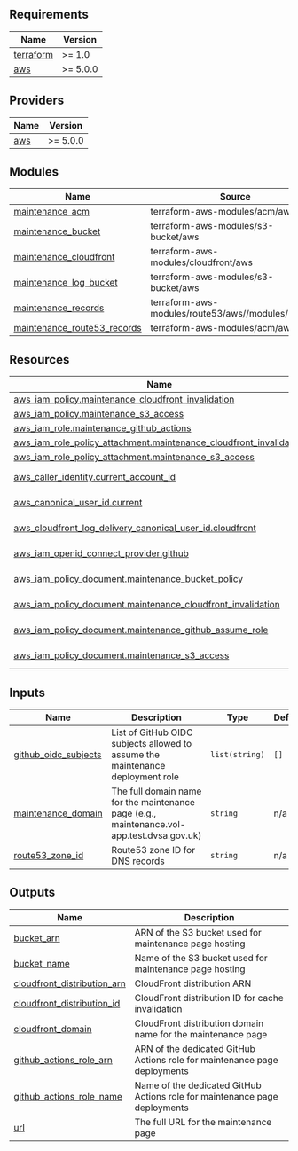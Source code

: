 <!-- BEGIN_TF_DOCS -->
## Requirements

| Name | Version |
|------|---------|
| <a name="requirement_terraform"></a> [terraform](#requirement\_terraform) | >= 1.0 |
| <a name="requirement_aws"></a> [aws](#requirement\_aws) | >= 5.0.0 |

## Providers

| Name | Version |
|------|---------|
| <a name="provider_aws"></a> [aws](#provider\_aws) | >= 5.0.0 |

## Modules

| Name | Source | Version |
|------|--------|---------|
| <a name="module_maintenance_acm"></a> [maintenance\_acm](#module\_maintenance\_acm) | terraform-aws-modules/acm/aws | ~> 5.0 |
| <a name="module_maintenance_bucket"></a> [maintenance\_bucket](#module\_maintenance\_bucket) | terraform-aws-modules/s3-bucket/aws | ~> 4.0 |
| <a name="module_maintenance_cloudfront"></a> [maintenance\_cloudfront](#module\_maintenance\_cloudfront) | terraform-aws-modules/cloudfront/aws | ~> 3.0 |
| <a name="module_maintenance_log_bucket"></a> [maintenance\_log\_bucket](#module\_maintenance\_log\_bucket) | terraform-aws-modules/s3-bucket/aws | ~> 4.0 |
| <a name="module_maintenance_records"></a> [maintenance\_records](#module\_maintenance\_records) | terraform-aws-modules/route53/aws//modules/records | ~> 4.0 |
| <a name="module_maintenance_route53_records"></a> [maintenance\_route53\_records](#module\_maintenance\_route53\_records) | terraform-aws-modules/acm/aws | ~> 5.0 |

## Resources

| Name | Type |
|------|------|
| [aws_iam_policy.maintenance_cloudfront_invalidation](https://registry.terraform.io/providers/hashicorp/aws/latest/docs/resources/iam_policy) | resource |
| [aws_iam_policy.maintenance_s3_access](https://registry.terraform.io/providers/hashicorp/aws/latest/docs/resources/iam_policy) | resource |
| [aws_iam_role.maintenance_github_actions](https://registry.terraform.io/providers/hashicorp/aws/latest/docs/resources/iam_role) | resource |
| [aws_iam_role_policy_attachment.maintenance_cloudfront_invalidation](https://registry.terraform.io/providers/hashicorp/aws/latest/docs/resources/iam_role_policy_attachment) | resource |
| [aws_iam_role_policy_attachment.maintenance_s3_access](https://registry.terraform.io/providers/hashicorp/aws/latest/docs/resources/iam_role_policy_attachment) | resource |
| [aws_caller_identity.current_account_id](https://registry.terraform.io/providers/hashicorp/aws/latest/docs/data-sources/caller_identity) | data source |
| [aws_canonical_user_id.current](https://registry.terraform.io/providers/hashicorp/aws/latest/docs/data-sources/canonical_user_id) | data source |
| [aws_cloudfront_log_delivery_canonical_user_id.cloudfront](https://registry.terraform.io/providers/hashicorp/aws/latest/docs/data-sources/cloudfront_log_delivery_canonical_user_id) | data source |
| [aws_iam_openid_connect_provider.github](https://registry.terraform.io/providers/hashicorp/aws/latest/docs/data-sources/iam_openid_connect_provider) | data source |
| [aws_iam_policy_document.maintenance_bucket_policy](https://registry.terraform.io/providers/hashicorp/aws/latest/docs/data-sources/iam_policy_document) | data source |
| [aws_iam_policy_document.maintenance_cloudfront_invalidation](https://registry.terraform.io/providers/hashicorp/aws/latest/docs/data-sources/iam_policy_document) | data source |
| [aws_iam_policy_document.maintenance_github_assume_role](https://registry.terraform.io/providers/hashicorp/aws/latest/docs/data-sources/iam_policy_document) | data source |
| [aws_iam_policy_document.maintenance_s3_access](https://registry.terraform.io/providers/hashicorp/aws/latest/docs/data-sources/iam_policy_document) | data source |

## Inputs

| Name | Description | Type | Default | Required |
|------|-------------|------|---------|:--------:|
| <a name="input_github_oidc_subjects"></a> [github\_oidc\_subjects](#input\_github\_oidc\_subjects) | List of GitHub OIDC subjects allowed to assume the maintenance deployment role | `list(string)` | `[]` | no |
| <a name="input_maintenance_domain"></a> [maintenance\_domain](#input\_maintenance\_domain) | The full domain name for the maintenance page (e.g., maintenance.vol-app.test.dvsa.gov.uk) | `string` | n/a | yes |
| <a name="input_route53_zone_id"></a> [route53\_zone\_id](#input\_route53\_zone\_id) | Route53 zone ID for DNS records | `string` | n/a | yes |

## Outputs

| Name | Description |
|------|-------------|
| <a name="output_bucket_arn"></a> [bucket\_arn](#output\_bucket\_arn) | ARN of the S3 bucket used for maintenance page hosting |
| <a name="output_bucket_name"></a> [bucket\_name](#output\_bucket\_name) | Name of the S3 bucket used for maintenance page hosting |
| <a name="output_cloudfront_distribution_arn"></a> [cloudfront\_distribution\_arn](#output\_cloudfront\_distribution\_arn) | CloudFront distribution ARN |
| <a name="output_cloudfront_distribution_id"></a> [cloudfront\_distribution\_id](#output\_cloudfront\_distribution\_id) | CloudFront distribution ID for cache invalidation |
| <a name="output_cloudfront_domain"></a> [cloudfront\_domain](#output\_cloudfront\_domain) | CloudFront distribution domain name for the maintenance page |
| <a name="output_github_actions_role_arn"></a> [github\_actions\_role\_arn](#output\_github\_actions\_role\_arn) | ARN of the dedicated GitHub Actions role for maintenance page deployments |
| <a name="output_github_actions_role_name"></a> [github\_actions\_role\_name](#output\_github\_actions\_role\_name) | Name of the dedicated GitHub Actions role for maintenance page deployments |
| <a name="output_url"></a> [url](#output\_url) | The full URL for the maintenance page |
<!-- END_TF_DOCS -->